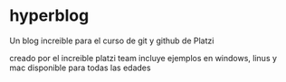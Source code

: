 # hyperblog
Un blog increible para el curso de git y github de Platzi 

creado por el increible platzi team 
incluye ejemplos en windows, linus y mac
disponible para todas las edades  